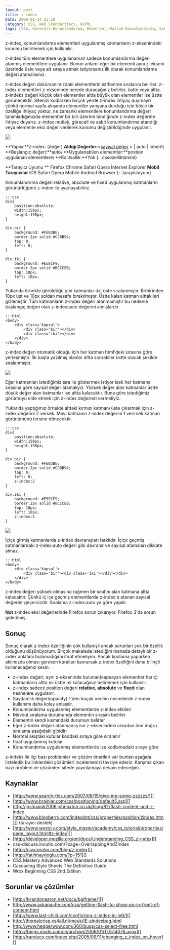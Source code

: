 ```yaml
---
layout: post
title: z-index
Date: 2008-01-14 23:10
Category: CSS, Web Standartları, XHTML
tags: [CSS, Göreceli-Konumlandırma, Haberler, Mutlak-Konumlandırma, Sabit-Konumlandırma, Web Standartları, XHTML, z-ekseni, z-index]
---
```


z-index, konumlandırma elementleri uygulanmış katmanların z-eksenindeki
konumu belirlemek için kullanılır.

z-index tüm elementlere uygulanamaz sadece konumlandırma değeri atanmış
elementlere uygulanır. Bunun anlamı eğer bir elementi aynı z-ekseni
üzerinde üste veya alt sıraya atmak istiyorsanız ilk olarak
konumlandırma değeri atamalısınız.

z-index değeri dokümanımızdaki elementlerin istiflenme sıralarını
belirler. z-index elementleri z-ekseninde nerede duracağınız belirler,
üstte veya altta. z-indeks değeri küçük olan elementler altta büyük olan
elementler ise üstte görünecektir. Sitenizi kodlarken birçok yerde
z-index ihtiyaç duymayız çünkü normal sayfa akışında elementler yanyana
durduğu için böyle bir özelliğe ihtiyaç yoktur, ne zamanki elementlere
konumlandırma değeri tanımladığımızda elementler bir biri üzerine
bindiğinde z-index değerine ihtiyaç duyarız. z-index mutlak, göreceli ve
sabit konumlandırma atandığı veya elemente eksi değer verilerek konumu
değiştirildiğinde uygulanır.

![][100]

**Yapısı:**z-index: (değer)
**Aldığı Değerler:**<[sayısal değer][] \> | auto | inherit\\
**Başlangıç değeri:**auto\\
**Uygulanabilen elementler:**postion uygulanan elementlere\\
**Kalıtsallık:**Yok
{: .cssozelliktanimi}

**Tarayıcı Uyumu **
Firefox
Chrome
Safari
Opera
İnternet Explorer
**Mobil Tarayıcılar**
iOS Safari
Opera Mobile
Android Browser
{: .tarayiciuyum}

Konumlandırma değeri relative, absolute ve fixed uygulanmış katmanların
görünürlüğünü z-index ile ayarlayabiliriz.

	:::css
	div{
		position:absolute;
		width:150px;
		height:150px;
	}

	div.bir {
		background: #FEB3BE;
		border:2px solid #CC8B94;
		top: 0;
		left: 0;
	}

	div.iki {
		background: #E5ECF9;
		border:2px solid #BCCCEB;
		top: 10px;
		left: 10px;
	}

Yukarıda örnekte görüldüğü gibi katmanlar üst üste sıralanmıştır.
Birbirinden 10px üst ve 10px soldan mesafe bırakılmıştır. Üstte kalan
katman alttakileri gizlemiştir. Tüm katmanların z-index değeri
atanmamıştır bu nedenle başlangıç değeri olan z-index:auto değerini
almışlardır.

	:::html
	<body>
		<div class='kapsul'>
			<div class='bir'></div>
			<div class='iki'></div>
		</div>
	</body>


z-index değeri otomatik olduğu için her katman html'deki sırasına göre
yerleşmiştir. İlk başta yazılmış olanlar altta sonrakiler üstte olacak
şekilde sıralanmıştır.

![][1]

Eğer katmanları istediğimiz sıra ile göstermek istiyor isek her katmana
sırasına göre sayısal değer atamalıyız. Yüksek değer alan katmanlar
üstte düşük değer alan katmanlar ise altta kalacaktır. Buna göre
istediğimiz görüntüyü elde etmek için z-index değerleri vermeliyiz.

Yukarıda yaptığımız örnekte alttaki kırmızı katmanı üste çıkarmak için
z-index değerini 2 versek. Mavi katmanın z-index değerini 1 verirsek
katman görünümünü tersine dönecektir.

	:::css
	div{
		position:absolute;
		width:150px;
		height:150px;
	}

	div.bir {
		background: #FEB3BE;
		border:2px solid #CC8B94;
		top: 0;
		left: 0;
		z-index:2
	}

	div.iki {
		background: #E5ECF9;
		border:2px solid #BCCCEB;
		top: 10px;
		left: 10px;
		z-index:1
	}


![][2]

İçiçe girmiş katmanlarda z-index davranışları farklıdır. İçiçe geçmiş
katmanlardaki z-index:auto değeri gibi davranır ve sayısal atamaları
dikkate almaz.

	:::html
	<body>
		<div class='kapsul'>
			<div class='bir'><div class='iki'></div></div>
		</div>
	</body>


z-index değeri yüksek olmasına rağmen bir sınıfını alan katmana altta
kalacaktır. Çünkü iç içe geçmiş elementlerde z-index'e atanan sayısal
değerler geçersizdir. Sıralama z-index:auto ya göre yapılır.


**Not**
z-index eksi değerlerinde Firefox sorun çıkarıyor. Firefox 3'da sorun
giderilmiş.

## Sonuç

Sonuç olarak z-index özelliğinin çok kullanışlı ancak sorunları çok bir
özellik olduğunu düşünüyorum. Birçok makalede istediğim manada detaylı
bir z-index anlatımı bulamadığımı itiraf etmeliyim. Ancak kodlama
yaparken aklımızda olması gereken kuralları kavrarsak z-index özelliğini
daha bilinçli kullanacağımız kesin:

-   z-index değeri; aynı z-ekseninde bulunan(kapsayan elementler hariç)
    katmanların altta mı üstte mi kalacağınız belirlemek için
    kullanılır.
-   z-index sadece position değeri **relative**, **absolute** ve
    **fixed** olan nesnelere uygulanır.
-   Saydamlık değeri(opacity) 1'den küçük verilen nesnelerde z-index
    kullanımı daha kolay anlaşılır.
-	Konumlandırma uygulanmış elementlerde z-index etkileri
-   Mevcut sıralama durumunda elementin sırasını belirler
-   Elementin kendi kısmındaki durumun belirler
-   Eğer z-index değeri atanmamış ise z-eksenindeki arkadan öne doğru
sıralama aşağıdaki gibidir:
-   Normal akıştaki kutular koddaki sıraya göre sıralanır
-   float uygulanmış kutular
-   Konumlandırma uygulanmış elementlerde ise kodlamadaki sıraya göre

z-indeks ile ilgi bazı problemler ve çözüm önerileri var bunları aşağıda
listeledik bu linklerdeki çözümleri incelemenizi tavsiye ederiz. Karşıma
çıkan bazı problem ve çözümleri sitede yayınlamaya devam edeceğim.

## Kaynaklar

-   [http://www.search-this.com/2007/08/15/give-me-some-zzzzzs/][]
-   [http://www.brainjar.com/css/positioning/default5.asp][]
-   http://joshuaink2006.johnoxton.co.uk/blog/82/flash-content-and-z-index
-   [http://www.blooberry.com/indexdot/css/properties/position/zindex.htm][]
    (tarayıcı destek)
-   [http://www.westciv.com/style_master/academy/css_tutorial/properties/page_layout.html#z-index][]
-   [http://developer.mozilla.org/en/docs/Understanding_CSS_z-index][]
-   css-discuss.incutio.com/?page=OverlappingAndZIndex
-   [http://csscreator.com/blog/z-index][]
-   [http://fatihhayrioglu.com/?p=151][]
-   CSS Mastery Advanced Web Standards Solutions
-   Cascading Style Sheets The Definitive Guide
-   Wrox Beginning CSS 2nd.Edition

## Sorunlar ve çözümler

-   [http://brandonaaron.net/docs/bgiframe/][]
-   http://www.askapache.com/css/getting-flash-to-show-up-in-front-of-content.html
-   [http://www.last-child.com/conflicting-z-index-in-ie6/][]
-   http://therealcrisp.xs4all.nl/meuk/IE-zindexbug.html
-   http://www.hedgerwow.com/360/bugs/css-select-free.html
-   [http://blogs.msdn.com/ie/archive/2006/01/17/514076.aspx][]
-   [http://randsco.com/index.php/2005/09/11/changing_z_index_on_hover][]

  [100]: /images/z-ekseni.gif
  [sayısal değer]: http://fatihhayrioglu.com/?p=95
  [1]: /images/zindeks_otomatik.gif
  [2]: /images/zindeks_sayi.gif
  [http://www.search-this.com/2007/08/15/give-me-some-zzzzzs/]: http://www.search-this.com/2007/08/15/give-me-some-zzzzzs/
  [http://www.brainjar.com/css/positioning/default5.asp]: http://www.brainjar.com/css/positioning/default5.asp
  [http://www.blooberry.com/indexdot/css/properties/position/zindex.htm]: http://www.blooberry.com/indexdot/css/properties/position/zindex.htm
  [http://www.westciv.com/style_master/academy/css_tutorial/properties/page_layout.html#z-index]: http://www.westciv.com/style_master/academy/css_tutorial/properties/page_layout.html#z-index
  [http://developer.mozilla.org/en/docs/Understanding_CSS_z-index]: http://developer.mozilla.org/en/docs/Understanding_CSS_z-index
  [http://csscreator.com/blog/z-index]: http://csscreator.com/blog/z-index
  [http://fatihhayrioglu.com/?p=151]: http://fatihhayrioglu.com/?p=151
  [http://brandonaaron.net/docs/bgiframe/]: http://brandonaaron.net/docs/bgiframe/
  [http://www.last-child.com/conflicting-z-index-in-ie6/]: http://www.last-child.com/conflicting-z-index-in-ie6/
  [http://blogs.msdn.com/ie/archive/2006/01/17/514076.aspx]: http://blogs.msdn.com/ie/archive/2006/01/17/514076.aspx
  [http://randsco.com/index.php/2005/09/11/changing_z_index_on_hover]: http://randsco.com/index.php/2005/09/11/changing_z_index_on_hover
